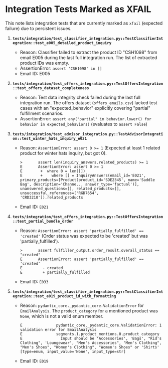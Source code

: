 # Integration Tests Marked as XFAIL

This note lists integration tests that are currently marked as `xfail` (expected failure) due to persistent issues.

1.  **`tests/integration/test_classifier_integration.py::TestClassifierIntegration::test_e005_detailed_product_inquiry`**
    *   Reason: Classifier failed to extract the product ID "CSH1098" from email E005 during the last full integration run. The list of extracted product IDs was empty.
    *   AssertionError: `assert 'CSH1098' in []`
    *   Email ID: E005

2.  **`tests/integration/test_offers_integration.py::TestOffersIntegration::test_offers_dataset_completeness`**
    *   Reason: Test data integrity check failed during the last full integration run. The offers dataset (`offers_emails.csv`) lacked test cases with an "expected_behavior" explicitly covering "partial" fulfillment scenarios.
    *   AssertionError: `assert any("partial" in behavior.lower() for behavior in expected_behaviors)` (evaluates to `assert False`)

3.  **`tests/integration/test_advisor_integration.py::TestAdvisorIntegration::test_winter_hats_inquiry_e021`**
    *   Reason: `AssertionError: assert 0 >= 1` (Expected at least 1 related product for winter hats inquiry, but got 0).
        ~~~
        >       assert len(inquiry_answers.related_products) >= 1
        E       AssertionError: assert 0 >= 1
        E        +  where 0 = len([])
        E        +    where [] = InquiryAnswers(email_id='E021', primary_products=[Product(product_id='SDE2345', name='Saddle Bag', description='Channe... answer_type='factual')], unanswered_questions=[], related_products=[], unsuccessful_references=['RGD7654', 'CRD3210']).related_products
        ~~~
    *   Email ID: `E021`

4.  **`tests/integration/test_offers_integration.py::TestOffersIntegration::test_partial_bundle_order`**
    *   Reason: `AssertionError: assert 'partially_fulfilled' == 'created'` (Order status was expected to be 'created' but was 'partially_fulfilled').
        ~~~
        >       assert fulfiller_output.order_result.overall_status == "created"
        E       AssertionError: assert 'partially_fulfilled' == 'created'
        E         - created
        E         + partially_fulfilled
        ~~~
    *   Email ID: `E033`

5.  **`tests/integration/test_classifier_integration.py::TestClassifierIntegration::test_e019_product_id_with_formatting`**
    *   Reason: `pydantic_core._pydantic_core.ValidationError` for `EmailAnalysis`. The `product_category` for a mentioned product was `None`, which is not a valid enum member.
        ~~~
        E               pydantic_core._pydantic_core.ValidationError: 1 validation error for EmailAnalysis
        E               segments.1.product_mentions.0.product_category
        E                 Input should be 'Accessories', 'Bags', "Kid's Clothing", 'Loungewear', "Men's Accessories", "Men's Clothing", "Men's Shoes", "Women's Clothing", "Women's Shoes" or 'Shirts' [type=enum, input_value='None', input_type=str]
        ~~~
    *   Email ID: `E019`


